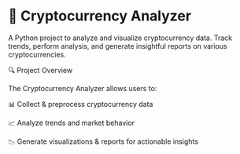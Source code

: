 # 🚀 Cryptocurrency Analyzer

A Python project to analyze and visualize cryptocurrency data. Track trends, perform analysis, and generate insightful reports on various cryptocurrencies.

🔍 Project Overview

The Cryptocurrency Analyzer allows users to:

📊 Collect & preprocess cryptocurrency data

📈 Analyze trends and market behavior

📉 Generate visualizations & reports for actionable insights
